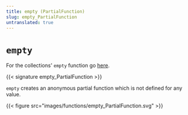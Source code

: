 ```yaml
---
title: empty (PartialFunction)
slug: empty_PartialFunction
untranslated: true
---
```


# `empty`

For the collections' `empty` function go [here](../empty_collections).

{{< signature empty_PartialFunction >}}

`empty` creates an anonymous partial function which is not defined for any
value.

{{< figure src="images/functions/empty_PartialFunction.svg" >}}
